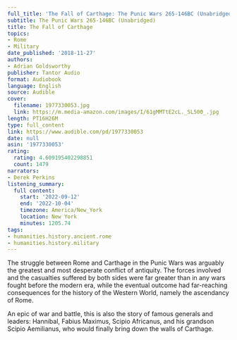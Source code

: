 ```yaml
---
full_title: 'The Fall of Carthage: The Punic Wars 265-146BC (Unabridged)'
subtitle: The Punic Wars 265-146BC (Unabridged)
title: The Fall of Carthage
topics:
- Rome
- Military
date_published: '2018-11-27'
authors:
- Adrian Goldsworthy
publisher: Tantor Audio
format: Audiobook
language: English
source: Audible
cover:
  filename: 1977330053.jpg
  link: https://m.media-amazon.com/images/I/61gMMTtE2cL._SL500_.jpg
length: PT16H26M
type: full_content
link: https://www.audible.com/pd/1977330053
date: null
asin: '1977330053'
rating:
  rating: 4.609195402298851
  count: 1479
narrators:
- Derek Perkins
listening_summary:
  full content:
    start: '2022-09-12'
    end: '2022-10-04'
    timezone: America/New_York
    location: New York
    minutes: 1205.74
tags:
- humanities.history.ancient.rome
- humanities.history.military
---
```

The struggle between Rome and Carthage in the Punic Wars was arguably the greatest and most desperate conflict of antiquity. The forces involved and the casualties suffered by both sides were far greater than in any wars fought before the modern era, while the eventual outcome had far-reaching consequences for the history of the Western World, namely the ascendancy of Rome.

An epic of war and battle, this is also the story of famous generals and leaders: Hannibal, Fabius Maximus, Scipio Africanus, and his grandson Scipio Aemilianus, who would finally bring down the walls of Carthage.


